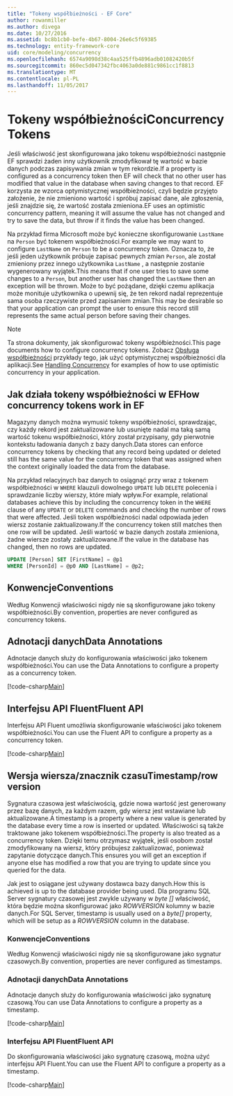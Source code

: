 ```yaml
---
title: "Tokeny współbieżności - EF Core"
author: rowanmiller
ms.author: divega
ms.date: 10/27/2016
ms.assetid: bc8b1cb0-befe-4b67-8004-26e6c5f69385
ms.technology: entity-framework-core
uid: core/modeling/concurrency
ms.openlocfilehash: 6574a9098d38c4aa525ffb4896adb01082420b5f
ms.sourcegitcommit: 860ec5d047342fbc4063a0de881c9861cc1f8813
ms.translationtype: MT
ms.contentlocale: pl-PL
ms.lasthandoff: 11/05/2017
---
```

# <a name="concurrency-tokens"></a><span data-ttu-id="58359-102">Tokeny współbieżności</span><span class="sxs-lookup"><span data-stu-id="58359-102">Concurrency Tokens</span></span>

<span data-ttu-id="58359-103">Jeśli właściwość jest skonfigurowana jako tokenu współbieżności następnie EF sprawdzi żaden inny użytkownik zmodyfikował tę wartość w bazie danych podczas zapisywania zmian w tym rekordzie.</span><span class="sxs-lookup"><span data-stu-id="58359-103">If a property is configured as a concurrency token then EF will check that no other user has modified that value in the database when saving changes to that record.</span></span> <span data-ttu-id="58359-104">EF korzysta ze wzorca optymistycznej współbieżności, czyli będzie przyjęto założenie, że nie zmieniono wartość i spróbuj zapisać dane, ale zgłoszenia, jeśli znajdzie się, że wartość została zmieniona.</span><span class="sxs-lookup"><span data-stu-id="58359-104">EF uses an optimistic concurrency pattern, meaning it will assume the value has not changed and try to save the data, but throw if it finds the value has been changed.</span></span>

<span data-ttu-id="58359-105">Na przykład firma Microsoft może być konieczne skonfigurowanie `LastName` na `Person` być tokenem współbieżności.</span><span class="sxs-lookup"><span data-stu-id="58359-105">For example we may want to configure `LastName` on `Person` to be a concurrency token.</span></span> <span data-ttu-id="58359-106">Oznacza to, że jeśli jeden użytkownik próbuje zapisać pewnych zmian `Person`, ale został zmieniony przez innego użytkownika `LastName` , a następnie zostanie wygenerowany wyjątek.</span><span class="sxs-lookup"><span data-stu-id="58359-106">This means that if one user tries to save some changes to a `Person`, but another user has changed the `LastName` then an exception will be thrown.</span></span> <span data-ttu-id="58359-107">Może to być pożądane, dzięki czemu aplikacja może monituje użytkownika o upewnij się, że ten rekord nadal reprezentuje sama osoba rzeczywiste przed zapisaniem zmian.</span><span class="sxs-lookup"><span data-stu-id="58359-107">This may be desirable so that your application can prompt the user to ensure this record still represents the same actual person before saving their changes.</span></span>

> [!NOTE]
> <span data-ttu-id="58359-108">Ta strona dokumenty, jak skonfigurować tokeny współbieżności.</span><span class="sxs-lookup"><span data-stu-id="58359-108">This page documents how to configure concurrency tokens.</span></span> <span data-ttu-id="58359-109">Zobacz [Obsługa współbieżności](../saving/concurrency.md) przykłady tego, jak użyć optymistycznej współbieżności dla aplikacji.</span><span class="sxs-lookup"><span data-stu-id="58359-109">See [Handling Concurrency](../saving/concurrency.md) for examples of how to use optimistic concurrency in your application.</span></span>

## <a name="how-concurrency-tokens-work-in-ef"></a><span data-ttu-id="58359-110">Jak działa tokeny współbieżności w EF</span><span class="sxs-lookup"><span data-stu-id="58359-110">How concurrency tokens work in EF</span></span>

<span data-ttu-id="58359-111">Magazyny danych można wymusić tokeny współbieżności, sprawdzając, czy każdy rekord jest zaktualizowane lub usunięte nadal ma taką samą wartość tokenu współbieżności, który został przypisany, gdy pierwotnie kontekstu ładowania danych z bazy danych.</span><span class="sxs-lookup"><span data-stu-id="58359-111">Data stores can enforce concurrency tokens by checking that any record being updated or deleted still has the same value for the concurrency token that was assigned when the context originally loaded the data from the database.</span></span>

<span data-ttu-id="58359-112">Na przykład relacyjnych baz danych to osiągnąć przy wraz z tokenem współbieżności w `WHERE` klauzuli dowolnego `UPDATE` lub `DELETE` polecenia i sprawdzanie liczby wierszy, które miały wpływ.</span><span class="sxs-lookup"><span data-stu-id="58359-112">For example, relational databases achieve this by including the concurrency token in the `WHERE` clause of any `UPDATE` or `DELETE` commands and checking the number of rows that were affected.</span></span> <span data-ttu-id="58359-113">Jeśli token współbieżności nadal odpowiada jeden wiersz zostanie zaktualizowany.</span><span class="sxs-lookup"><span data-stu-id="58359-113">If the concurrency token still matches then one row will be updated.</span></span> <span data-ttu-id="58359-114">Jeśli wartość w bazie danych została zmieniona, żadne wiersze zostały zaktualizowane.</span><span class="sxs-lookup"><span data-stu-id="58359-114">If the value in the database has changed, then no rows are updated.</span></span>

```sql
UPDATE [Person] SET [FirstName] = @p1
WHERE [PersonId] = @p0 AND [LastName] = @p2;
```

## <a name="conventions"></a><span data-ttu-id="58359-115">Konwencje</span><span class="sxs-lookup"><span data-stu-id="58359-115">Conventions</span></span>

<span data-ttu-id="58359-116">Według Konwencji właściwości nigdy nie są skonfigurowane jako tokeny współbieżności.</span><span class="sxs-lookup"><span data-stu-id="58359-116">By convention, properties are never configured as concurrency tokens.</span></span>

## <a name="data-annotations"></a><span data-ttu-id="58359-117">Adnotacji danych</span><span class="sxs-lookup"><span data-stu-id="58359-117">Data Annotations</span></span>

<span data-ttu-id="58359-118">Adnotacje danych służy do konfigurowania właściwości jako tokenem współbieżności.</span><span class="sxs-lookup"><span data-stu-id="58359-118">You can use the Data Annotations to configure a property as a concurrency token.</span></span>

[!code-csharp[Main](../../../samples/core/Modeling/DataAnnotations/Samples/Concurrency.cs#ConfigureConcurrencyAnnotations)]

## <a name="fluent-api"></a><span data-ttu-id="58359-119">Interfejsu API Fluent</span><span class="sxs-lookup"><span data-stu-id="58359-119">Fluent API</span></span>

<span data-ttu-id="58359-120">Interfejsu API Fluent umożliwia skonfigurowanie właściwości jako tokenem współbieżności.</span><span class="sxs-lookup"><span data-stu-id="58359-120">You can use the Fluent API to configure a property as a concurrency token.</span></span>

[!code-csharp[Main](../../../samples/core/Modeling/FluentAPI/Samples/Concurrency.cs#ConfigureConcurrencyFluent)]

## <a name="timestamprow-version"></a><span data-ttu-id="58359-121">Wersja wiersza/znacznik czasu</span><span class="sxs-lookup"><span data-stu-id="58359-121">Timestamp/row version</span></span>

<span data-ttu-id="58359-122">Sygnatura czasowa jest właściwością, gdzie nowa wartość jest generowany przez bazę danych, za każdym razem, gdy wiersz jest wstawiane lub aktualizowane.</span><span class="sxs-lookup"><span data-stu-id="58359-122">A timestamp is a property where a new value is generated by the database every time a row is inserted or updated.</span></span> <span data-ttu-id="58359-123">Właściwości są także traktowane jako tokenem współbieżności.</span><span class="sxs-lookup"><span data-stu-id="58359-123">The property is also treated as a concurrency token.</span></span> <span data-ttu-id="58359-124">Dzięki temu otrzymasz wyjątek, jeśli osobom został zmodyfikowany na wiersz, który próbujesz zaktualizować, ponieważ zapytanie dotyczące danych.</span><span class="sxs-lookup"><span data-stu-id="58359-124">This ensures you will get an exception if anyone else has modified a row that you are trying to update since you queried for the data.</span></span>

<span data-ttu-id="58359-125">Jak jest to osiągane jest używany dostawca bazy danych.</span><span class="sxs-lookup"><span data-stu-id="58359-125">How this is achieved is up to the database provider being used.</span></span> <span data-ttu-id="58359-126">Dla programu SQL Server sygnatury czasowej jest zwykle używany w *byte []* właściwość, która będzie można skonfigurować jako *ROWVERSION* kolumny w bazie danych.</span><span class="sxs-lookup"><span data-stu-id="58359-126">For SQL Server, timestamp is usually used on a *byte[]* property, which will be setup as a *ROWVERSION* column in the database.</span></span>

### <a name="conventions"></a><span data-ttu-id="58359-127">Konwencje</span><span class="sxs-lookup"><span data-stu-id="58359-127">Conventions</span></span>

<span data-ttu-id="58359-128">Według Konwencji właściwości nigdy nie są skonfigurowane jako sygnatur czasowych.</span><span class="sxs-lookup"><span data-stu-id="58359-128">By convention, properties are never configured as timestamps.</span></span>

### <a name="data-annotations"></a><span data-ttu-id="58359-129">Adnotacji danych</span><span class="sxs-lookup"><span data-stu-id="58359-129">Data Annotations</span></span>

<span data-ttu-id="58359-130">Adnotacje danych służy do konfigurowania właściwości jako sygnaturę czasową.</span><span class="sxs-lookup"><span data-stu-id="58359-130">You can use Data Annotations to configure a property as a timestamp.</span></span>

[!code-csharp[Main](../../../samples/core/Modeling/DataAnnotations/Samples/Timestamp.cs#ConfigureTimestampAnnotations)]

### <a name="fluent-api"></a><span data-ttu-id="58359-131">Interfejsu API Fluent</span><span class="sxs-lookup"><span data-stu-id="58359-131">Fluent API</span></span>

<span data-ttu-id="58359-132">Do skonfigurowania właściwości jako sygnaturę czasową, można użyć interfejsu API Fluent.</span><span class="sxs-lookup"><span data-stu-id="58359-132">You can use the Fluent API to configure a property as a timestamp.</span></span>

[!code-csharp[Main](../../../samples/core/Modeling/FluentAPI/Samples/Timestamp.cs#ConfigureTimestampFluent)]
